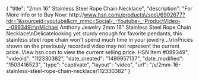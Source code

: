 {
    "title": "2mm 16\" Stainless Steel Rope Chain Necklace",
    "description": "For More Info or to Buy Now: http:\/\/www.hsn.com\/products\/seo\/6902677?rdr=1&sourceid=youtube&cm_mmc=Social-_-Youtube-_-ProductVideo-_-099349\r\nMichael Anthony Jewelry 2mm 16\" Stainless Steel Rope Chain Necklace\nDelicatelooking yet sturdy enough for favorite pendants, this stainless steel rope chain won't spend much time in your jewelry...\r\nPrices shown on the previously recorded video may not represent the current price.  View hsn.com to view the current selling price. HSN Item #099349",
    "videoid": "112330382",
    "date_created": "1499957137",
    "date_modified": "1503416523",
    "type": "captivate",
    "layout": "video",
    "url": "\/v\/2mm-16-stainless-steel-rope-chain-necklace\/112330382"
}